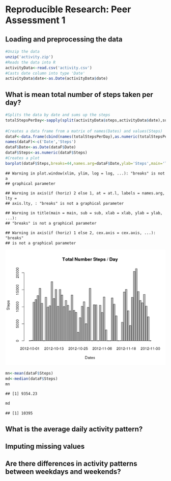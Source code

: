 # Reproducible Research: Peer Assessment 1


## Loading and preprocessing the data

```r
#Unzip the data 
unzip('activity.zip')
#Reads the data into R
activityData<-read.csv('activity.csv')
#Casts date column into type 'Date'
activityData$date<-as.Date(activityData$date) 
```


## What is mean total number of steps taken per day?

```r
#Splits the data by date and sums up the steps
totalStepsPerDay<-sapply(split(activityData$steps,activityData$date),sum,na.rm=TRUE)
 
#Creates a data frame from a matrix of names(Dates) and values(Steps)
dataF<-data.frame(cbind(names(totalStepsPerDay),as.numeric(totalStepsPerDay)),stringsAsFactors = FALSE) 
names(dataF)<-c('Date','Steps')
dataF$Date<-as.Date(dataF$Date)
dataF$Steps<-as.numeric(dataF$Steps)
#Creates a plot
barplot(dataF$Steps,breaks=44,names.arg=dataF$Date,ylab='Steps',main='Total Number Steps / Day',xlab='Dates' )
```

```
## Warning in plot.window(xlim, ylim, log = log, ...): "breaks" is not a
## graphical parameter
```

```
## Warning in axis(if (horiz) 2 else 1, at = at.l, labels = names.arg, lty =
## axis.lty, : "breaks" is not a graphical parameter
```

```
## Warning in title(main = main, sub = sub, xlab = xlab, ylab = ylab, ...):
## "breaks" is not a graphical parameter
```

```
## Warning in axis(if (horiz) 1 else 2, cex.axis = cex.axis, ...): "breaks"
## is not a graphical parameter
```

![](./PA1_template_files/figure-html/unnamed-chunk-2-1.png) 


```r
mn<-mean(dataF$Steps)
md<-median(dataF$Steps)
mn
```

```
## [1] 9354.23
```

```r
md
```

```
## [1] 10395
```

## What is the average daily activity pattern?



## Imputing missing values



## Are there differences in activity patterns between weekdays and weekends?
